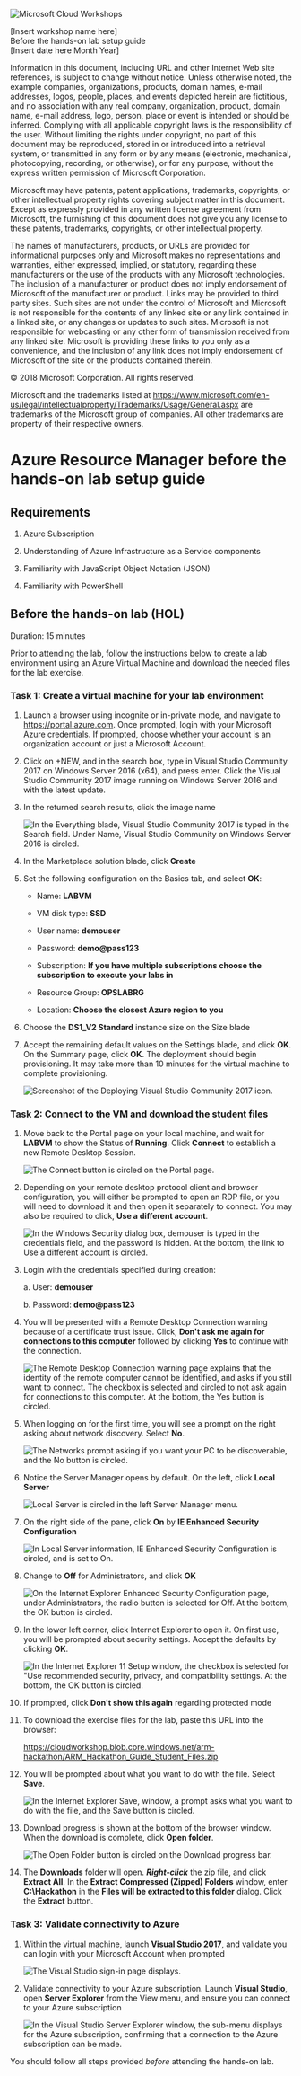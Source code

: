 
![](https://github.com/Microsoft/MCW-Template-Cloud-Workshop/raw/master/Media/ms-cloud-workshop.png "Microsoft Cloud Workshops")

<div class="MCWHeader1">
[Insert workshop name here]
</div>

<div class="MCWHeader2">
Before the hands-on lab setup guide
</div>

<div class="MCWHeader3">
[Insert date here Month Year]
</div>


Information in this document, including URL and other Internet Web site references, is subject to change without notice. Unless otherwise noted, the example companies, organizations, products, domain names, e-mail addresses, logos, people, places, and events depicted herein are fictitious, and no association with any real company, organization, product, domain name, e-mail address, logo, person, place or event is intended or should be inferred. Complying with all applicable copyright laws is the responsibility of the user. Without limiting the rights under copyright, no part of this document may be reproduced, stored in or introduced into a retrieval system, or transmitted in any form or by any means (electronic, mechanical, photocopying, recording, or otherwise), or for any purpose, without the express written permission of Microsoft Corporation.

Microsoft may have patents, patent applications, trademarks, copyrights, or other intellectual property rights covering subject matter in this document. Except as expressly provided in any written license agreement from Microsoft, the furnishing of this document does not give you any license to these patents, trademarks, copyrights, or other intellectual property.

The names of manufacturers, products, or URLs are provided for informational purposes only and Microsoft makes no representations and warranties, either expressed, implied, or statutory, regarding these manufacturers or the use of the products with any Microsoft technologies. The inclusion of a manufacturer or product does not imply endorsement of Microsoft of the manufacturer or product. Links may be provided to third party sites. Such sites are not under the control of Microsoft and Microsoft is not responsible for the contents of any linked site or any link contained in a linked site, or any changes or updates to such sites. Microsoft is not responsible for webcasting or any other form of transmission received from any linked site. Microsoft is providing these links to you only as a convenience, and the inclusion of any link does not imply endorsement of Microsoft of the site or the products contained therein.

© 2018 Microsoft Corporation. All rights reserved.

Microsoft and the trademarks listed at <https://www.microsoft.com/en-us/legal/intellectualproperty/Trademarks/Usage/General.aspx> are trademarks of the Microsoft group of companies. All other trademarks are property of their respective owners.

# Azure Resource Manager before the hands-on lab setup guide

## Requirements

1.  Azure Subscription

2.  Understanding of Azure Infrastructure as a Service components

3.  Familiarity with JavaScript Object Notation (JSON)

4.  Familiarity with PowerShell

## Before the hands-on lab (HOL)

Duration: 15 minutes

Prior to attending the lab, follow the instructions below to create a
lab environment using an Azure Virtual Machine and download the needed
files for the lab exercise.

### Task 1: Create a virtual machine for your lab environment 

1.  Launch a browser using incognite or in-private mode, and navigate to
    <https://portal.azure.com>. Once prompted, login with your Microsoft
    Azure credentials. If prompted, choose whether your account is an
    organization account or just a Microsoft Account.

2.  Click on +NEW, and in the search box, type in Visual Studio
    Community 2017 on Windows Server 2016 (x64), and press enter. Click
    the Visual Studio Community 2017 image running on Windows Server
    2016 and with the latest update.

3.  In the returned search results, click the image name

    ![In the Everything blade, Visual Studio Community 2017 is typed in the Search field. Under Name, Visual Studio Community on Windows Server 2016 is circled.](images/Setup/image3.png "Everything blade")

4.  In the Marketplace solution blade, click **Create**

5.  Set the following configuration on the Basics tab, and select **OK**:

    -   Name: **LABVM**

    -   VM disk type: **SSD**

    -   User name: **demouser**

    -   Password: **demo\@pass123**

    -   Subscription: **If you have multiple subscriptions choose the subscription to execute your labs in**

    -   Resource Group: **OPSLABRG**

    -   Location: **Choose the closest Azure region to you**

6.  Choose the **DS1\_V2 Standard** instance size on the Size blade

7.  Accept the remaining default values on the Settings blade, and click
    **OK**. On the Summary page, click **OK**. The deployment should
    begin provisioning. It may take more than 10 minutes for the virtual
    machine to complete provisioning.

    ![Screenshot of the Deploying Visual Studio Community 2017 icon.](images/Setup/image4.png "Deploying Visual Studio Community 2017 icon")

### Task 2: Connect to the VM and download the student files

1.  Move back to the Portal page on your local machine, and wait for **LABVM** to show the Status of **Running**. Click **Connect** to establish a new Remote Desktop Session.

    ![The Connect button is circled on the Portal page.](images/Setup/image5.png "Connect button")

2.  Depending on your remote desktop protocol client and browser
    configuration, you will either be prompted to open an RDP file, or
    you will need to download it and then open it separately to connect.
    You may also be required to click, **Use a different account**.

    ![In the Windows Security dialog box, demouser is typed in the credentials field, and the password is hidden. At the bottom, the link to Use a different account is circled.](images/Setup/image6.png "Windows Security dialog box")

3.  Login with the credentials specified during creation:

    a.  User: **demouser**

    b.  Password: **demo\@pass123**

4.  You will be presented with a Remote Desktop Connection warning because of a certificate trust issue. Click, **Don't ask me again for connections to this computer** followed by clicking **Yes** to continue with the connection.

    ![The Remote Desktop Connection warning page explains that the identity of the remote computer cannot be identified, and asks if you still want to connect. The checkbox is selected and circled to not ask again for connections to this computer. At the bottom, the Yes button is circled.](images/Setup/image7.png "Remote Desktop Connection warning page")

5.  When logging on for the first time, you will see a prompt on the right asking about network discovery. Select **No**.

    ![The Networks prompt asking if you want your PC to be discoverable, and the No button is circled.](images/Setup/image8.png "Networks prompt")

6.  Notice the Server Manager opens by default. On the left, click **Local Server**

    ![Local Server is circled in the left Server Manager menu.](images/Setup/image9.png "Local Server")

7.  On the right side of the pane, click **On** by **IE Enhanced Security Configuration**

    ![In Local Server information, IE Enhanced Security Configuration is circled, and is set to On.](images/Setup/image10.png "Local Server information")

8.  Change to **Off** for Administrators, and click **OK**

    ![On the Internet Explorer Enhanced Security Configuration page, under Administrators, the radio button is selected for Off. At the bottom, the OK button is circled.](images/Setup/image11.png "Internet Explorer Enhanced Security Configuration page")

9.  In the lower left corner, click Internet Explorer to open it. On
    first use, you will be prompted about security settings. Accept the
    defaults by clicking **OK**.

    ![In the Internet Explorer 11 Setup window, the checkbox is selected for \"Use recommended security, privacy, and compatibility settings. At the bottom, the OK button is circled.](images/Setup/image12.png "Internet Explorer 11 Setup window")

10. If prompted, click **Don't show this again** regarding protected mode

11. To download the exercise files for the lab, paste this URL into the browser:

    <https://cloudworkshop.blob.core.windows.net/arm-hackathon/ARM_Hackathon_Guide_Student_Files.zip>

12. You will be prompted about what you want to do with the file. Select **Save**.

    ![In the Internet Explorer Save, window, a prompt asks what you want to do with the file, and the Save button is circled.](images/Setup/image13.png "Internet Explorer Save window")

13. Download progress is shown at the bottom of the browser window. When the download is complete, click **Open folder**.

    ![The Open Folder button is circled on the Download progress bar.](images/Setup/image14.png "Download progress bar")

14. The **Downloads** folder will open. ***Right-click*** the zip file, and click **Extract All**. In the **Extract Compressed (Zipped) Folders** window, enter **C:\\Hackathon** in the **Files will be extracted to this folder** dialog. Click the **Extract** button.

### Task 3: Validate connectivity to Azure

1.  Within the virtual machine, launch **Visual Studio 2017**, and
    validate you can login with your Microsoft Account when prompted

    ![The Visual Studio sign-in page displays.](images/Setup/image15.png "Visual Studio sign-in page")

2.  Validate connectivity to your Azure subscription. Launch **Visual Studio**, open **Server Explorer** from the View menu, and ensure you can connect to your Azure subscription

    ![In the Visual Studio Server Explorer window, the sub-menu displays for the Azure subscription, confirming that a connection to the Azure subscription can be made.](images/Setup/image16.png "Visual Studio Server Explorer")

You should follow all steps provided *before* attending the hands-on lab.
